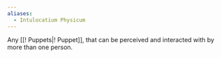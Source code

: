 ```yaml
---
aliases:
  - Intulocatium Physicum
---
```

Any [[! Puppets|! Puppet]], that can be perceived and interacted with by more than one person.
